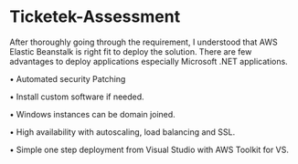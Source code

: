 # Ticketek-Assessment

After thoroughly going through the requirement, I understood that AWS Elastic Beanstalk is right fit to deploy the solution.
There are few advantages to deploy applications especially Microsoft .NET applications.

•	Automated security Patching

•	Install custom software if needed.

•	Windows instances can be domain joined.

•	High availability with autoscaling, load balancing and SSL.

•	Simple one step deployment from Visual Studio with AWS Toolkit for VS.



